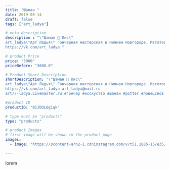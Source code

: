 ```yaml
---
title: "Шаман "
date: 2019-08-14
draft: false
tags: ["art_ladya"]

# meta description
description : "\"Шаман 🦊 Лис\" 
art_ladya\"Арт Ладья\" Гончарная мастерская в Нижнем Новгороде. Изготовление керамики и мастер//-классы по обучению. 
https://vk.com/art_ladya "

# product Price
price: "3000"
priceBefore: "3600.0"

# Product Short Description
shortDescription: "\"Шаман 🦊 Лис\" 
art_ladya\"Арт Ладья\" Гончарная мастерская в Нижнем Новгороде. Изготовление керамики и мастер//-классы по обучению. 
https://vk.com/art_ladya art_ladya@mail.ru 
art//-ladya.Livemaster.ru #гончар #исскуство #шаман #potter #ловецснов #керамикаручнаяработа #гончарнаямастерская #керамиканазаказ #handmade #индеец #керамика #гончарнаяпосуда #эксклюзивнаякерамика #dishes #decor #ceramicar #mug #claygoods #tankard #earthenware #ceramic #design #кружка #magic #restaurant #ceramicart #pint #clay #авторскаякерамика #лиса"

#product ID
productID: "B1JbDLQgiqk"

# type must be "products"
type: "products"

# product Images
# first image will be shown in the product page
images:
  - image: "https://scontent-arn2-1.cdninstagram.com/v/t51.2885-15/e35/68950107_476019409883642_6842714512439456462_n.jpg?tp=1&_nc_ht=scontent-arn2-1.cdninstagram.com&_nc_cat=102&_nc_ohc=DoX2u9M154IAX9gcftY&ccb=7-4&oh=4f0e67b31dd6ec98b75c6656b2c59943&oe=6084521D&_nc_sid=86f79a&ig_cache_key=MjExMDMzNjg2NTkwMjE0NDE2NA%3D%3D.2-ccb7-4"

---
```

lorem
